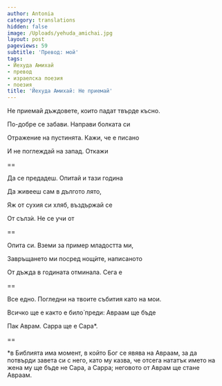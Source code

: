 ```yaml
---
author: Antonia
category: translations
hidden: false
image: /Uploads/yehuda_amichai.jpg
layout: post
pageviews: 59
subtitle: 'Превод: мой'
tags:
- Йехуда Амихай
- превод
- израелска поезия
- поезия
title: 'Йехуда Амихай: Не приемай'
---
```


Не приемай дъждовете, които падат твърде късно.

По-добре се забави. Направи болката си

Отражение на пустинята. Кажи, че е писано

И не поглеждай на запад. Откажи

\==

Да се предадеш. Опитай и тази година

Да живееш сам в дългото лято,

Яж от сухия си хляб, въздържай се

От сълзѝ. Не се учи от

\==

Опита си. Вземи за пример младостта ми,

Завръщането ми посред нощѝте, написаното

От дъжда в годината отминала. Сега е

\==

Все едно. Погледни на твоите събития като на мои.

Всичко ще е както е било̀ преди: Авраам ще бъде

Пак Аврам. Сарра ще е Сара*.

\==

\*в Библията има момент, в който Бог се явява на Авраам, за да потвърди завета си с него, като му казва, че отсега нататък името на жена му ще бъде не Сара, а Сарра; неговото от Аврам ще стане Авраам.